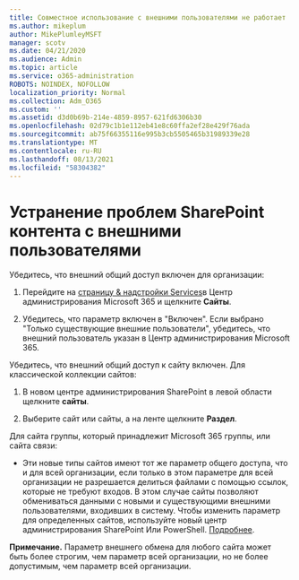 ```yaml
---
title: Совместное использование с внешними пользователями не работает
ms.author: mikeplum
author: MikePlumleyMSFT
manager: scotv
ms.date: 04/21/2020
ms.audience: Admin
ms.topic: article
ms.service: o365-administration
ROBOTS: NOINDEX, NOFOLLOW
localization_priority: Normal
ms.collection: Adm_O365
ms.custom: ''
ms.assetid: d3d0b69b-214e-4859-8957-621fd6306b30
ms.openlocfilehash: 02d79c1b1e112eb41e8c60ffa2ef28e429f76ada
ms.sourcegitcommit: ab75f66355116e995b3cb5505465b31989339e28
ms.translationtype: MT
ms.contentlocale: ru-RU
ms.lasthandoff: 08/13/2021
ms.locfileid: "58304382"
---
```

# <a name="fix-problems-sharing-sharepoint-content-with-external-users"></a>Устранение проблем SharePoint контента с внешними пользователями

Убедитесь, что внешний общий доступ включен для организации:
  
1. Перейдите на [страницу &amp; надстройки Services](https://portal.office.com/adminportal/home#/Settings/ServicesAndAddIns)в Центр администрирования Microsoft 365 и щелкните **Сайты**.
    
2. Убедитесь, что параметр включен в "Включен". Если выбрано "Только существующие внешние пользователи", убедитесь, что внешний пользователь указан в Центр администрирования Microsoft 365.
    
Убедитесь, что внешний общий доступ к сайту включен. Для классической коллекции сайтов:
  
1. В новом центре администрирования SharePoint в левой области щелкните **сайты**.
    
2. Выберите сайт или сайты, а на ленте щелкните **Раздел**.
    
Для сайта группы, который принадлежит Microsoft 365 группы, или сайта связи:
  
- Эти новые типы сайтов имеют тот же параметр общего доступа, что и для всей организации, если только в этом параметре для всей организации не разрешается делиться файлами с помощью ссылок, которые не требуют входов. В этом случае сайты позволяют обмениваться данными с новыми и существующими внешними пользователями, входивших в систему. Чтобы изменить параметр для определенных сайтов, используйте новый центр администрирования SharePoint Или PowerShell. [Подробнее](https://go.microsoft.com/fwlink/?linkid=871863).
    
**Примечание.** Параметр внешнего обмена для любого сайта может быть более строгим, чем параметр всей организации, но не более допустимым, чем параметр всей организации. 
  

